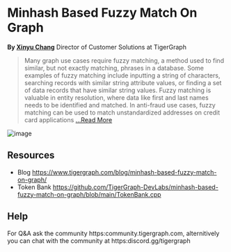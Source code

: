 # Minhash Based Fuzzy Match On Graph

**By [Xinyu Chang](https://www.linkedin.com/in/xinyu-chang-7231a355/)** Director of Customer Solutions at TigerGraph

> Many graph use cases require fuzzy matching, a method used to find similar, but not exactly matching, phrases in a database. Some examples of fuzzy matching include inputting a string of characters, searching records with similar string attribute values, or finding a set of data records that have similar string values. Fuzzy matching is valuable in entity resolution, where data like first and last names needs to be identified and matched. In anti-fraud use cases, fuzzy matching can be used to match unstandardized addresses on credit card applications [...Read More](https://www.tigergraph.com/blog/minhash-based-fuzzy-match-on-graph/)

![image](https://user-images.githubusercontent.com/58706839/216654051-0ef98869-4f30-408c-abf9-4cc8fd36b753.png)

## Resources
* Blog https://www.tigergraph.com/blog/minhash-based-fuzzy-match-on-graph/
* Token Bank https://github.com/TigerGraph-DevLabs/minhash-based-fuzzy-match-on-graph/blob/main/TokenBank.cpp

## Help
For Q&A ask the community https:community.tigergraph.com, alternitively you can chat with the community at https:discord.gg/tigergraph


